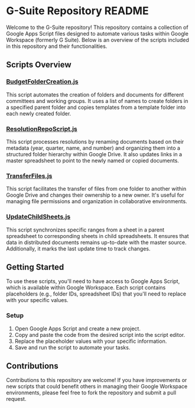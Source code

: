 # G-Suite Repository README

Welcome to the G-Suite repository! This repository contains a collection of Google Apps Script files designed to automate various tasks within Google Workspace (formerly G Suite). Below is an overview of the scripts included in this repository and their functionalities.

## Scripts Overview

### [BudgetFolderCreation.js](https://github.com/Johne992/G-Suite/blob/main/BudgetFolderCreation.js)
This script automates the creation of folders and documents for different committees and working groups. It uses a list of names to create folders in a specified parent folder and copies templates from a template folder into each newly created folder.

### [ResolutionRepoScript.js](https://github.com/Johne992/G-Suite/blob/main/ResolutionRepoScript.js)
This script processes resolutions by renaming documents based on their metadata (year, quarter, name, and number) and organizing them into a structured folder hierarchy within Google Drive. It also updates links in a master spreadsheet to point to the newly named or copied documents.

### [TransferFiles.js](https://github.com/Johne992/G-Suite/blob/main/TransferFiles.js)
This script facilitates the transfer of files from one folder to another within Google Drive and changes their ownership to a new owner. It's useful for managing file permissions and organization in collaborative environments.

### [UpdateChildSheets.js](https://github.com/Johne992/G-Suite/blob/main/UpdateChildSheets.js)
This script synchronizes specific ranges from a sheet in a parent spreadsheet to corresponding sheets in child spreadsheets. It ensures that data in distributed documents remains up-to-date with the master source. Additionally, it marks the last update time to track changes.

## Getting Started
To use these scripts, you'll need to have access to Google Apps Script, which is available within Google Workspace. Each script contains placeholders (e.g., folder IDs, spreadsheet IDs) that you'll need to replace with your specific values. 

### Setup
1. Open Google Apps Script and create a new project.
2. Copy and paste the code from the desired script into the script editor.
3. Replace the placeholder values with your specific information.
4. Save and run the script to automate your tasks.

## Contributions
Contributions to this repository are welcome! If you have improvements or new scripts that could benefit others in managing their Google Workspace environments, please feel free to fork the repository and submit a pull request.
